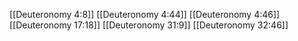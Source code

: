 [[Deuteronomy 4:8]]
[[Deuteronomy 4:44]]
[[Deuteronomy 4:46]]
[[Deuteronomy 17:18]]
[[Deuteronomy 31:9]]
[[Deuteronomy 32:46]]
